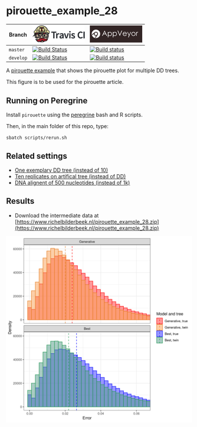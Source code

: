 # pirouette_example_28

Branch   |[![Travis CI logo](pics/TravisCI.png)](https://travis-ci.org)                                                                                                 |[![AppVeyor logo](pics/AppVeyor.png)](https://appveyor.com)                                                                                               
---------|--------------------------------------------------------------------------------------------------------------------------------------------------------------|-------------------------------------------------------------------------------------------------------------
`master` |[![Build Status](https://travis-ci.org/richelbilderbeek/pirouette_example_28.svg?branch=master)](https://travis-ci.org/richelbilderbeek/pirouette_example_28) |[![Build status](https://ci.appveyor.com/api/projects/status/2n2h4p6h7vxjjk3s/branch/master?svg=true)](https://ci.appveyor.com/project/richelbilderbeek/pirouette-example-28/branch/master)
`develop`|[![Build Status](https://travis-ci.org/richelbilderbeek/pirouette_example_28.svg?branch=develop)](https://travis-ci.org/richelbilderbeek/pirouette_example_28)|[![Build status](https://ci.appveyor.com/api/projects/status/2n2h4p6h7vxjjk3s/branch/develop?svg=true)](https://ci.appveyor.com/project/richelbilderbeek/pirouette-example-28/branch/develop)

A [pirouette example](https://github.com/richelbilderbeek/pirouette_examples)
that shows the pirouette plot for multiple DD trees.

This figure is to be used for the pirouette article.

## Running on Peregrine

Install `pirouette` using the [peregrine](https://github.com/richelbilderbeek/peregrine)
bash and R scripts.

Then, in the main folder of this repo, type:

```
sbatch scripts/rerun.sh
```

## Related settings

 * [One exemplary DD tree (instead of 10)](https://github.com/richelbilderbeek/pirouette_example_30)
 * [Ten replicates on artifical tree (instead of DD)](https://github.com/richelbilderbeek/pirouette_example_31)
 * [DNA alignent of 500 nucleotides (instead of 1k)](https://github.com/richelbilderbeek/pirouette_example_19)

## Results

 * Download the intermediate data at 
   [https://www.richelbilderbeek.nl/pirouette_example_28.zip](https://www.richelbilderbeek.nl/pirouette_example_28.zip)

![](errors.png)

